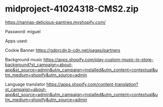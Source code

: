 # midproject-41024318-CMS2.zip

https://nannas-delicious-pantries.myshopify.com/

Password: 
miguel

Apps used:

Cookie Banner
https://gdprcdn.b-cdn.net/pages/partners

Background music 
https://apps.shopify.com/play-custom-music-in-store-background?st_campaign=about-app&st_source=admin&utm_campaign=installed&utm_content=contextual&utm_medium=shopify&utm_source=admin

Language translator
https://apps.shopify.com/content-translation?st_campaign=about-app&st_source=admin&utm_campaign=installed&utm_content=contextual&utm_medium=shopify&utm_source=admin
